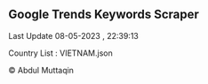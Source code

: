 

## Google Trends Keywords Scraper 
 
Last Update 08-05-2023 , 22:39:13

Country List :
VIETNAM.json



© Abdul Muttaqin 
